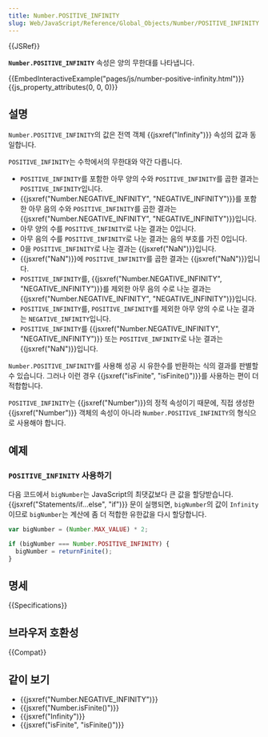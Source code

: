 ```yaml
---
title: Number.POSITIVE_INFINITY
slug: Web/JavaScript/Reference/Global_Objects/Number/POSITIVE_INFINITY
---
```

{{JSRef}}

**`Number.POSITIVE_INFINITY`** 속성은 양의 무한대를 나타냅니다.

{{EmbedInteractiveExample("pages/js/number-positive-infinity.html")}}{{js_property_attributes(0, 0, 0)}}

## 설명

`Number.POSITIVE_INFINITY`의 값은 전역 객체 {{jsxref("Infinity")}} 속성의 값과 동일합니다.

`POSITIVE_INFINITY`는 수학에서의 무한대와 약간 다릅니다.

- `POSITIVE_INFINITY`를 포함한 아무 양의 수와 `POSITIVE_INFINITY`를 곱한 결과는 `POSITIVE_INFINITY`입니다.
- {{jsxref("Number.NEGATIVE_INFINITY", "NEGATIVE_INFINITY")}}를 포함한 아무 음의 수와 `POSITIVE_INFINITY`를 곱한 결과는 {{jsxref("Number.NEGATIVE_INFINITY", "NEGATIVE_INFINITY")}}입니다.
- 아무 양의 수를 `POSITIVE_INFINITY`로 나눈 결과는 0입니다.
- 아무 음의 수를 `POSITIVE_INFINITY`로 나눈 결과는 음의 부호를 가진 0입니다.
- 0을 `POSITIVE_INFINITY`로 나눈 결과는 {{jsxref("NaN")}}입니다.
- {{jsxref("NaN")}}에 `POSITIVE_INFINITY`를 곱한 결과는 {{jsxref("NaN")}}입니다.
- `POSITIVE_INFINITY`를, {{jsxref("Number.NEGATIVE_INFINITY", "NEGATIVE_INFINITY")}}를 제외한 아무 음의 수로 나눈 결과는 {{jsxref("Number.NEGATIVE_INFINITY", "NEGATIVE_INFINITY")}}입니다.
- `POSITIVE_INFINITY`를, `POSITIVE_INFINITY`를 제외한 아무 양의 수로 나눈 결과는 `NEGATIVE_INFINITY`입니다.
- `POSITIVE_INFINITY`를 {{jsxref("Number.NEGATIVE_INFINITY", "NEGATIVE_INFINITY")}} 또는 `POSITIVE_INFINITY`로 나눈 결과는 {{jsxref("NaN")}}입니다.

`Number.POSITIVE_INFINITY`를 사용해 성공 시 유한수를 반환하는 식의 결과를 판별할 수 있습니다. 그러나 이런 경우 {{jsxref("isFinite", "isFinite()")}}를 사용하는 편이 더 적합합니다.

`POSITIVE_INFINITY`는 {{jsxref("Number")}}의 정적 속성이기 때문에, 직접 생성한 {{jsxref("Number")}} 객체의 속성이 아니라 `Number.POSITIVE_INFINITY`의 형식으로 사용해야 합니다.

## 예제

### `POSITIVE_INFINITY` 사용하기

다음 코드에서 `bigNumber`는 JavaScript의 최댓값보다 큰 값을 할당받습니다. {{jsxref("Statements/if...else", "if")}} 문이 실행되면, `bigNumber`의 값이 `Infinity`이므로 `bigNumber`는 계산에 좀 더 적합한 유한값을 다시 할당합니다.

```js
var bigNumber = (Number.MAX_VALUE) * 2;

if (bigNumber === Number.POSITIVE_INFINITY) {
  bigNumber = returnFinite();
}
```

## 명세

{{Specifications}}

## 브라우저 호환성

{{Compat}}

## 같이 보기

- {{jsxref("Number.NEGATIVE_INFINITY")}}
- {{jsxref("Number.isFinite()")}}
- {{jsxref("Infinity")}}
- {{jsxref("isFinite", "isFinite()")}}
